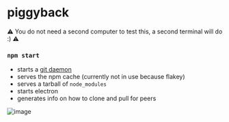 # piggyback

⚠️ You do not need a second computer to test this, a second terminal will do :) ⚠️

### `npm start`

- starts a [git daemon](https://gist.github.com/datagrok/5080545)
- serves the npm cache (currently not in use because flakey)
- serves a tarball of `node_modules`
- starts electron
- generates info on how to clone and pull for peers

![image](https://user-images.githubusercontent.com/170145/36355766-706b856c-14e8-11e8-82ff-290d751d5568.png)
